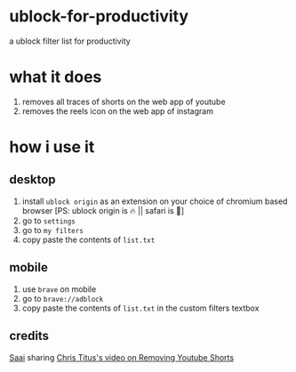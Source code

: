 # ublock-for-productivity
a ublock filter list for productivity

# what it does
1. removes all traces of shorts on the web app of youtube
2. removes the reels icon on the web app of instagram

# how i use it
## desktop
1. install `ublock origin` as an extension on your choice of chromium based browser [PS: ublock origin is 🔥 || safari is 💩]
2. go to `settings`
3. go to `my filters`
4. copy paste the contents of `list.txt`
   
## mobile
1. use `brave` on mobile
2. go to `brave://adblock`
3. copy paste the contents of `list.txt` in the custom filters textbox

## credits
[Saai](https://github.com/saai-sudarsanan-d) sharing [Chris Titus's video on Removing Youtube Shorts](https://www.youtube.com/watch?v=Nfr0uIU2lDI)
